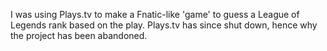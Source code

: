 I was using Plays.tv to make a Fnatic-like 'game' to guess a League of Legends rank based on the play.
Plays.tv has since shut down, hence why the project has been abandoned.